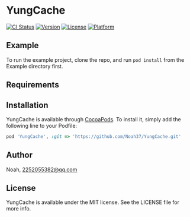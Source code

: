 # YungCache

[![CI Status](https://img.shields.io/travis/Noah/YungCache.svg?style=flat)](https://travis-ci.org/Noah/YungCache)
[![Version](https://img.shields.io/cocoapods/v/YungCache.svg?style=flat)](https://cocoapods.org/pods/YungCache)
[![License](https://img.shields.io/cocoapods/l/YungCache.svg?style=flat)](https://cocoapods.org/pods/YungCache)
[![Platform](https://img.shields.io/cocoapods/p/YungCache.svg?style=flat)](https://cocoapods.org/pods/YungCache)

## Example

To run the example project, clone the repo, and run `pod install` from the Example directory first.

## Requirements

## Installation

YungCache is available through [CocoaPods](https://cocoapods.org). To install
it, simply add the following line to your Podfile:

```ruby
pod 'YungCache', :git => 'https://github.com/Noah37/YungCache.git'
```

## Author

Noah, 2252055382@qq.com

## License

YungCache is available under the MIT license. See the LICENSE file for more info.
